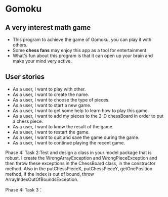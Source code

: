 # Gomoku

## A very interest math game

- This program to achieve the game of Gomoku, you can play it with others.
- Some **chess fans** may enjoy this app as a tool for entertainment
- What's fun about this program is that it can open up your brain and make your mind very active.

## User stories 

- As a user, I want to play with other.
- As a user, I want to create the name.
- As a user, I want to choose the type of pieces.
- As a user, I want to start a new game.
- As a user, I want to get some help to learn how to play this game.
- As a user, I want to add my pieces to the 2-D chessBoard in order to put a chess piece.
- As a user, I want to know the result of the game.
- As a user, I want to restart the game.
- As a user, I want to quit and save the game during the game.
- As a user, I want to continue playing the recent game.

Phase 4: Task 2:Test and design a class in your model package that is robust. 
I create the WrongArrayException and WrongPieceException and then throw these exceptions in the 
ChessBoard class, in the constructor method. Also in the putChessPieceX, putChessPieceY, getOnePosition method,
if the index is out of bound, throw ArrayIndexOutOfBoundsException.

Phase 4: Task 3：

